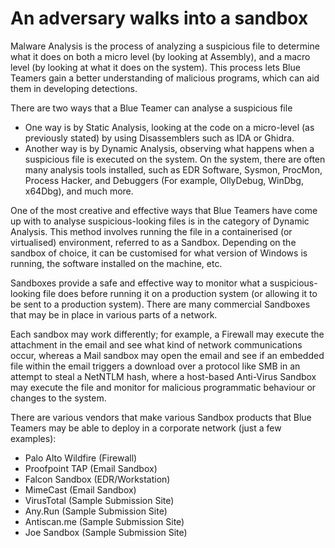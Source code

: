 # An adversary walks into a sandbox

Malware Analysis is the process of analyzing a suspicious file to determine what it does on both a micro level 
(by looking at Assembly), and a macro level (by looking at what it does on the system). This process lets Blue 
Teamers gain a better understanding of malicious programs, which can aid them in developing detections.

There are two ways that a Blue Teamer can analyse a suspicious file

* One way is by Static Analysis, looking at the code on a micro-level (as previously stated) by using Disassemblers 
such as IDA or Ghidra.
* Another way is by Dynamic Analysis, observing what happens when a suspicious file is executed on the system. On 
the system, there are often many analysis tools installed, such as EDR Software, Sysmon, ProcMon, Process Hacker, 
and Debuggers (For example, OllyDebug, WinDbg, x64Dbg), and much more.

One of the most creative and effective ways that Blue Teamers have come up with to analyse suspicious-looking files 
is in the category of Dynamic Analysis. This method involves running the file in a containerised (or virtualised) 
environment, referred to as a Sandbox. Depending on the sandbox of choice, it can be customised for what version 
of Windows is running, the software installed on the machine, etc.

Sandboxes provide a safe and effective way to monitor what a suspicious-looking file does before running it on a 
production system (or allowing it to be sent to a production system). There are many commercial Sandboxes that may 
be in place in various parts of a network.

Each sandbox may work differently; for example, a Firewall may execute the attachment in the email and see what kind 
of network communications occur, whereas a Mail sandbox may open the email and see if an embedded file within the 
email triggers a download over a protocol like SMB in an attempt to steal a NetNTLM hash, where a host-based 
Anti-Virus Sandbox may execute the file and monitor for malicious programmatic behaviour or changes to the system.

There are various vendors that make various Sandbox products that Blue Teamers may be able to deploy in a 
corporate network (just a few examples):

* Palo Alto Wildfire (Firewall)
* Proofpoint TAP (Email Sandbox)
* Falcon Sandbox (EDR/Workstation)
* MimeCast (Email Sandbox)
* VirusTotal (Sample Submission Site)
* Any.Run (Sample Submission Site)
* Antiscan.me (Sample Submission Site)
* Joe Sandbox (Sample Submission Site)


